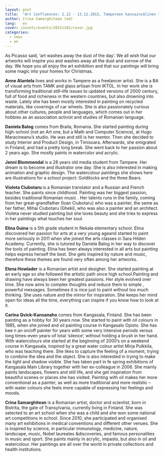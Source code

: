 ```yaml
---
layout: post
title:  "Art Confluences: 2.12 - 13.12.2015, Tampereen kansainvälinen toimintakeskuksessa"
author: Crina Samarghitean (ed)
lang:   en
cover: /assets/events/20151202/cover.jpg
categories:
  - news
  - en
---
```


As Picasso said, ‘art washes away the dust of the day’. We all wish that our artworks will inspire you and washes away all the dust and  sorrow of the day. We hope you all enjoy the  art exhibition and that our paintings will bring some magic into your homes for Christmas.  

__Anne Alantela__ lives and works in Tampere  as a freelancer artist. She is a BA of visual arts from TAMK and glass artisan from IKTOL. In her work she is transforming traditional still–life issues to updated versions of 2000 century, full of food and richeness in the western countries, but also drowning into waste. Lately she has been mostly interested  in painting  on  recycled materials, like coverings of car wheels. She is also passionately curious about other cultures, people and languages, which comes out in her hobbies as an association activist and studies of Romanian language.

__Daniela Balog__  comes from Braila, Romania. She started painting during high-school  (not an  Art one, but a Math and Computer Science), at Hugo Maracineanu’s studio. He was and still is her mentor. Then she decided to study Interior and Product Design, in Timisoara. Afterwards, she emigrated in Finland, and had a pretty long break. She went back to her passion about  2 years ago. She mostly paints in watercolor and acrylic.

__Jenni Blommendal__ is a 28 years old media student from Tampere. Her dream is to become and illustrator one day. She is also interested in making animation and graphic design. The watercolour paintings she shows here are  illustrations for a school project: Goldilocks and the three Bears.

__Violeta Ciubotaru__ is a Romanian translator and a Russian and French teacher. She paints since childhood. Painting was her biggest passion, besides traditional Romanian music . Her talents runs in the family, coming from her great-grandfather (Ioan Ciubotaru) who was a painter, the same as her father, Mihai Ciubotaru (Gheki), who was also a painter and an architect. Violeta never studied painting but she loves beauty and she tries to express in her paintings what touches her soul.

__Elina Guina__ is a 5th grade student in Nekala elementary school. Elina discovered her passion for arts at a very young ageand started to paint more seriously in 2011 when she joined the arts classes in Sara  Hilden Academy. Currently, she is tutored by Daniela Balog in her way to discover the tools of  painting. Elina has been always interested in all arts but painting helps express herself the best. She gets inspired by nature and music, therefore these themes are found very often among her  artworks. 

__Elena  Howlader__ is a Romanian  artist and  desigher. She started painting at an early age so she followed the artistic path since high school.Painting and drawing have always been her greatest passions. Her style evolved over time. She now aims to complex  thoughts and reduce them to simple , powerful messages. Sometimes it is nice just to paint without too  much thinking. She uses nature and the mirror for inspiration. She keeps her mind open for ideas all the time, everything can inspire if you know how to look at it. 

__Carina Qvick-Kansanaho__ comes from Kangasala, Finland. She has been painting as a hobby for 30 years now. She started to paint with oil colours in 1985, when she joined and oil painting course in Kangasalo Opisto. She has bee n an on/off painter for years with some very intensive periods versus long times-even years-of total ‘silence’, without holding a brush in her hand. With watercolours she started at the beginning of 2000’s  on a weekend course  in Kangasala, inspired by a great water colour artist Mirja Pulkkila, who was teaching there. She likes to capture the feeling of a moment, trying to combine the idea and the object. She is also interested in trying to make the light and shadow visible. She has taken part in fe spring exhibitions of Kangasala Main Library together with her ex-colleague in 2006. She mainly paints landscapes, flowers and still life, and she get inspiration from beautiful scenes or places she has visited. Painting with oil makes her more conventional as a painter, as well as more traditional and more realistic – with water colours she feels more capable of expressing her feelings and moods. 

__Crina Samarghitean__ is a Romanian artist, doctor and scientist, born in Bistrita, the gate of Transylvania, currently living in Finland. She was selected to an art school when she was a child and she won some national art competitions in school. Since 2010, she participated and organised many art exhibitions in medical conventions and different other venues. She is inspired by science, in particular immunology, medicine, nature, landscape, music, Nobel laureates &discoveries, and famous personalities in music and sport.  She paints mainly in acrylic, impasto, but also in oil and watercolour. Her paintings are all over the world in private collections and health institutions.
